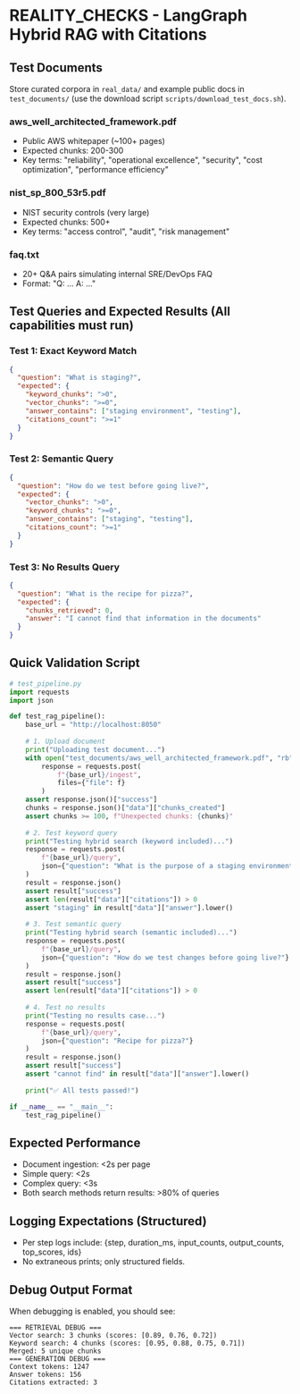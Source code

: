 # REALITY_CHECKS - LangGraph Hybrid RAG with Citations

## Test Documents
Store curated corpora in `real_data/` and example public docs in `test_documents/` (use the download script `scripts/download_test_docs.sh`).

### aws_well_architected_framework.pdf
- Public AWS whitepaper (~100+ pages)
- Expected chunks: 200-300
- Key terms: "reliability", "operational excellence", "security", "cost optimization", "performance efficiency"

### nist_sp_800_53r5.pdf
- NIST security controls (very large)
- Expected chunks: 500+
- Key terms: "access control", "audit", "risk management"

### faq.txt
- 20+ Q&A pairs simulating internal SRE/DevOps FAQ
- Format: "Q: ... A: ..."

## Test Queries and Expected Results (All capabilities must run)

### Test 1: Exact Keyword Match
```json
{
  "question": "What is staging?",
  "expected": {
    "keyword_chunks": ">0",
    "vector_chunks": ">=0",
    "answer_contains": ["staging environment", "testing"],
    "citations_count": ">=1"
  }
}
```

### Test 2: Semantic Query
```json
{
  "question": "How do we test before going live?",
  "expected": {
    "vector_chunks": ">0",
    "keyword_chunks": ">=0",
    "answer_contains": ["staging", "testing"],
    "citations_count": ">=1"
  }
}
```

### Test 3: No Results Query
```json
{
  "question": "What is the recipe for pizza?",
  "expected": {
    "chunks_retrieved": 0,
    "answer": "I cannot find that information in the documents"
  }
}
```

## Quick Validation Script
```python
# test_pipeline.py
import requests
import json

def test_rag_pipeline():
    base_url = "http://localhost:8050"
    
    # 1. Upload document
    print("Uploading test document...")
    with open("test_documents/aws_well_architected_framework.pdf", "rb") as f:
        response = requests.post(
            f"{base_url}/ingest",
            files={"file": f}
        )
    assert response.json()["success"]
    chunks = response.json()["data"]["chunks_created"]
    assert chunks >= 100, f"Unexpected chunks: {chunks}"
    
    # 2. Test keyword query
    print("Testing hybrid search (keyword included)...")
    response = requests.post(
        f"{base_url}/query",
        json={"question": "What is the purpose of a staging environment?"}
    )
    result = response.json()
    assert result["success"]
    assert len(result["data"]["citations"]) > 0
    assert "staging" in result["data"]["answer"].lower()
    
    # 3. Test semantic query
    print("Testing hybrid search (semantic included)...")
    response = requests.post(
        f"{base_url}/query",
        json={"question": "How do we test changes before going live?"}
    )
    result = response.json()
    assert result["success"]
    assert len(result["data"]["citations"]) > 0
    
    # 4. Test no results
    print("Testing no results case...")
    response = requests.post(
        f"{base_url}/query",
        json={"question": "Recipe for pizza?"}
    )
    result = response.json()
    assert result["success"]
    assert "cannot find" in result["data"]["answer"].lower()
    
    print("✅ All tests passed!")

if __name__ == "__main__":
    test_rag_pipeline()
```

## Expected Performance
- Document ingestion: <2s per page
- Simple query: <2s
- Complex query: <3s
- Both search methods return results: >80% of queries

## Logging Expectations (Structured)
- Per step logs include: {step, duration_ms, input_counts, output_counts, top_scores, ids}
- No extraneous prints; only structured fields.

## Debug Output Format
When debugging is enabled, you should see:
```
=== RETRIEVAL DEBUG ===
Vector search: 3 chunks (scores: [0.89, 0.76, 0.72])
Keyword search: 4 chunks (scores: [0.95, 0.88, 0.75, 0.71])
Merged: 5 unique chunks
=== GENERATION DEBUG ===
Context tokens: 1247
Answer tokens: 156
Citations extracted: 3
```